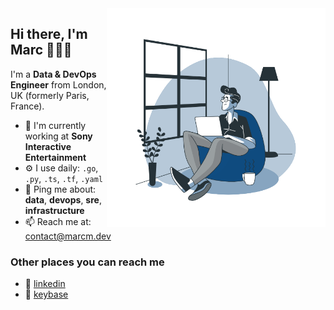 <img align=right src="https://github.com/2n3g5c9/2n3g5c9/blob/main/myself.png" width=350>

## Hi there, I'm Marc 👨🏻‍💻

I'm a **Data & DevOps Engineer** from London, UK (formerly Paris, France).

- 🏢 I'm currently working at **Sony Interactive Entertainment**
- ⚙️ I use daily: `.go`, `.py`, `.ts`, `.tf`, `.yaml`
- 💬 Ping me about: **data**, **devops**, **sre**, **infrastructure**
- 📫 Reach me at: [contact@marcm.dev](mailto:contact@marcm.dev)

### Other places you can reach me

- 💼 [linkedin](https://linkedin.com/in/marc-molina)
- 🔑 [keybase](https://keybase.io/2n3g5c9)
